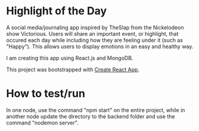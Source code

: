 # Highlight of the Day
A social media/journaling app inspired by TheSlap from the Nickelodeon show Victorious. Users will share an important event, or highlight, that occured each day while including how they are feeling under it (such as "Happy"). This allows users to display emotions in an easy and healthy way. 

I am creating this app using React.js and MongoDB.

This project was bootstrapped with [Create React App](https://github.com/facebook/create-react-app).

# How to test/run
In one node, use the command "npm start" on the entire project, while in another node update the directory to the backend folder and use the command "nodemon server". 


